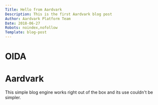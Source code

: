 ```yaml
---
Title: Hello from Aardvark
Description: This is the first Aardvark blog post
Author: Aardvark Platform Team
Date: 2018-06-27
Robots: noindex,nofollow
Template: blog-post
---
```


# OIDA

# Aardvark
This simple blog engine works right out of the box and its use couldn't be simpler.
